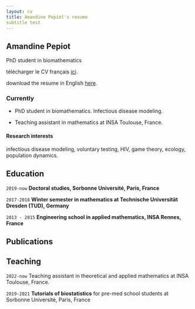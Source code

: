 ```yaml
---
layout: cv
title: Amandine Pepiot's resume
subtitle test
---
```


## Amandine Pepiot
PhD student in biomathematics

télécharger le CV français [ici](https://apepiot.github.io/pdfs/CV_github_FR.pdf).

download the resume in English [here](https://apepiot.github.io/pdfs/CV_github_EN.pdf).



### Currently

- PhD student in biomathematics. Infectious disease modeling. 

- Teaching assistant in mathematics at INSA Toulouse, France.


#### Research interests

infectious disease modeling, voluntary testing, HIV, game theory, ecology, population dynamics.


## Education

`2019-now`
__Doctoral studies, Sorbonne Université, Paris, France__

`2017-2018`
__Winter semester in mathematics at Technische Universität Dresden (TUD), Germany__

`2013 - 2015`
__Engineering school in applied mathematics, INSA Rennes, France__


## Publications

<!-- A list is also available [online](http://scholar.google.co.uk/citations?user=LTOTl0YAAAAJ) -->


## Teaching
`2022-now`
Teaching assistant in theoretical and applied mathematics at INSA Toulouse, France.

`2019-2021`
__Tutorials of biostatistics__
for pre-med school students at Sorbonne Université, Paris, France


<!-- ### Footer

Last updated: May 2023 -->

